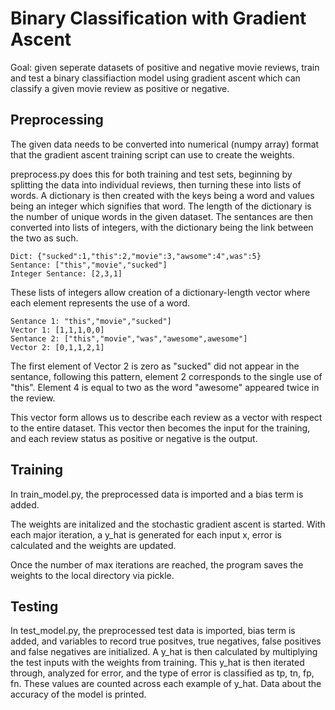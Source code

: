  # Binary Classification with Gradient Ascent #

Goal: given seperate datasets of positive and negative movie reviews, train and test a binary classifiaction model using gradient ascent which can classify a given movie review as positive or negative.

## Preprocessing ##

The given data needs to be converted into numerical (numpy array) format that the gradient ascent training script can use to create the weights.

preprocess.py does this for both training and test sets, beginning by splitting the data into individual reviews, then turning these into lists of words.
A dictionary is then created with the keys being a word and values being an integer which signifies that word. The length of the dictionary is the number of unique words in the given dataset. 
The sentances are then converted into lists of integers, with the dictionary being the link between the two as such. 

	Dict: {"sucked":1,"this":2,"movie":3,"awsome":4",was":5}
	Sentance: ["this","movie","sucked"]
	Integer Sentance: [2,3,1]

These lists of integers allow creation of a dictionary-length vector where each element represents the use of a word.
	
	Sentance 1: "this","movie","sucked"]
	Vector 1: [1,1,1,0,0]
	Sentance 2: ["this","movie","was","awesome",awesome"]
	Vector 2: [0,1,1,2,1]

The first element of Vector 2 is zero as "sucked" did not appear in the sentance, following this pattern, element 2 corresponds to the single use of "this".
Element 4 is equal to two as the word "awesome" appeared twice in the review. 

This vector form allows us to describe each review as a vector with respect to the entire dataset. This vector then becomes the input for the training, and each review status as positive or negative is the output.

## Training ##

In train_model.py, the preprocessed data is imported and a bias term is added.

The weights are initalized and the stochastic gradient ascent is started. 
With each major iteration, a y_hat is generated for each input x, error is calculated and the weights are updated.

Once the number of max iterations are reached, the program saves the weights to the local directory via pickle.

## Testing ##

In test_model.py, the preprocessed test data is imported, bias term is added, and variables to record true positves, true negatives, false positives and false negatives are initialized. 
A y_hat is then calculated by multiplying the test inputs with the weights from training. 
This y_hat is then iterated through, analyzed for error, and the type of error is classified as tp, tn, fp, fn. These values are counted across each example of y_hat.
Data about the accuracy of the model is printed.




